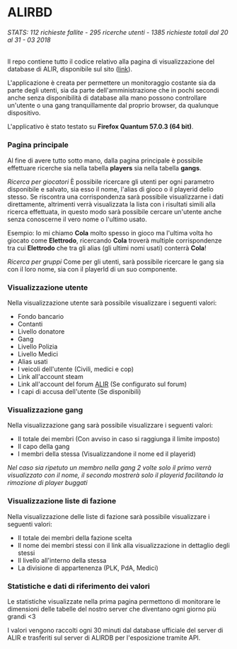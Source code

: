 # ALIRBD

###### STATS: 112 richieste fallite - 295 ricerche utenti - 1385 richieste totali dal 20 al 31 - 03 2018

Il repo contiene tutto il codice relativo alla pagina di visualizzazione del database di ALIR, disponibile sul sito ([link](https://www.alir.eu/db/dbviewer/)).

L'applicazione è creata per permettere un monitoraggio costante sia da parte degli utenti, sia da parte dell'amministrazione che in pochi secondi anche senza disponibilità di database alla mano possono controllare un'utente o una gang tranquillamente dal proprio browser, da qualunque dispositivo.

L'applicativo è stato testato su **Firefox Quantum 57.0.3 (64 bit)**.

### Pagina principale

Al fine di avere tutto sotto mano, dalla pagina principale è possibile effettuare ricerche sia nella tabella **players** sia nella tabella **gangs**. 

*Ricerca per giocatori*
È possibile ricercare gli utenti per ogni parametro disponibile e salvato, sia esso il nome, l'alias di gioco o il playerid dello stesso.
Se riscontra una corrispondenza sarà possibile visualizzarne i dati direttamente, altrimenti verrà visualizzata la lista con i risultati simili alla ricerca effettuata, in questo modo sarà possibile cercare un'utente anche senza conoscerne il vero nome o l'ultimo usato.

Esempio: Io mi chiamo **Cola** molto spesso in gioco ma l'ultima volta ho giocato come **Elettrodo**, ricercando **Cola** troverà multiple corrispondenze tra cui **Elettrodo** che tra gli alias (gli ultimi nomi usati) conterrà **Cola**!

*Ricerca per gruppi*
Come per gli utenti, sarà possibile ricercare le gang sia con il loro nome, sia con il playerId di un suo componente. 

### Visualizzazione utente

Nella visualizzazione utente sarà possibile visualizzare i seguenti valori:

* Fondo bancario
* Contanti
* Livello donatore
* Gang
* Livello Polizia
* Livello Medici
* Alias usati
* I veicoli dell'utente (Civili, medici e cop)
* Link all'account steam
* Link all'account del forum [ALIR](https://www.alir.eu/) (Se configurato sul forum)
* I capi di accusa dell'utente (Se disponibili)

### Visualizzazione gang

Nella visualizzazione gang sarà possibile visualizzare i seguenti valori:

* Il totale dei membri (Con avviso in caso si raggiunga il limite imposto)
* Il capo della gang
* I membri della stessa (Visualizzandone il nome ed il playerid)

*Nel caso sia ripetuto un membro nella gang 2 volte solo il primo verrà visualizzato con il nome, il secondo mostrerà solo il playerid facilitando la rimozione di player buggati*

### Visualizzazione liste di fazione

Nella visualizzazione delle liste di fazione sarà possibile visualizzare i seguenti valori:

* Il totale dei membri della fazione scelta
* Il nome dei membri stessi con il link alla visualizzazione in dettaglio degli stessi
* Il livello all'interno della stessa
* La divisione di appartenenza (PLK, PdA, Medici)

### Statistiche e dati di riferimento dei valori

Le statistiche visualizzate nella prima pagina permettono di monitorare le dimensioni delle tabelle del nostro server che diventano ogni giorno più grandi <3

I valori vengono raccolti ogni 30 minuti dal database ufficiale del server di ALIR e trasferiti sul server di ALIRDB per l'esposizione tramite API.
